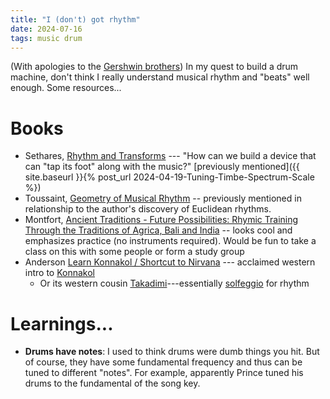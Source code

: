 ```yaml
---
title: "I (don't) got rhythm"
date: 2024-07-16
tags: music drum
---
```


(With apologies to the [Gershwin brothers](https://en.wikipedia.org/wiki/I_Got_Rhythm))  In my quest to build a drum machine, don't think I really understand musical rhythm and "beats" well enough.  Some resources...

# Books

- Sethares, [Rhythm and Transforms](https://sethares.engr.wisc.edu/RT.html) --- "How can we build a device that can "tap its foot" along with the music?" [previously mentioned]({{ site.baseurl }}{% post_url 2024-04-19-Tuning-Timbe-Spectrum-Scale %})
-  Toussaint, [Geometry of Musical Rhythm]() -- previously mentioned in relationship to the author's discovery of Euclidean rhythms.
- Montfort, [Ancient Traditions - Future Possibilities: Rhymic Training Through the Traditions of Agrica, Bali and India](https://www.ancient-future.com/atfp.html) -- looks cool and emphasizes practice (no instruments required). Would be fun to take a class on this with some people or form a study group
- Anderson [Learn Konnakol / Shortcut to Nirvana](https://www.henrikandersenwebshop.com/products/learn-konnakol) --- acclaimed western intro to [Konnakol](https://en.wikipedia.org/wiki/Konnakol)
    - Or its western cousin [Takadimi](https://en.wikipedia.org/wiki/Takadimi)---essentially [solfeggio](https://en.wikipedia.org/wiki/Solf%C3%A8ge) for rhythm


# Learnings...

- **Drums have notes**: I used to think drums were dumb things you hit. But of course, they have some fundamental frequency and thus can be tuned to different "notes".  For example, apparently Prince tuned his drums to the fundamental of the song key.
